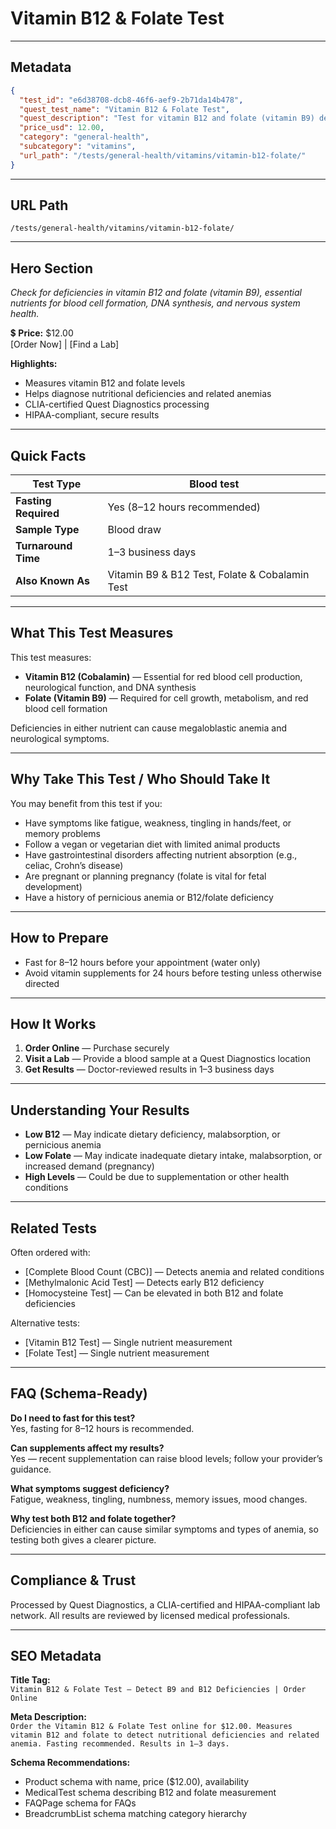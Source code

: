 # Vitamin B12 & Folate Test

---

## Metadata
```json
{
  "test_id": "e6d38708-dcb8-46f6-aef9-2b71da14b478",
  "quest_test_name": "Vitamin B12 & Folate Test",
  "quest_description": "Test for vitamin B12 and folate (vitamin B9) deficiencies.",
  "price_usd": 12.00,
  "category": "general-health",
  "subcategory": "vitamins",
  "url_path": "/tests/general-health/vitamins/vitamin-b12-folate/"
}
```

---

## URL Path
`/tests/general-health/vitamins/vitamin-b12-folate/`

---

## Hero Section
_Check for deficiencies in vitamin B12 and folate (vitamin B9), essential nutrients for blood cell formation, DNA synthesis, and nervous system health._

💲 **Price:** $12.00  
[Order Now] | [Find a Lab]

**Highlights:**
- Measures vitamin B12 and folate levels
- Helps diagnose nutritional deficiencies and related anemias
- CLIA-certified Quest Diagnostics processing
- HIPAA-compliant, secure results

---

## Quick Facts
| **Test Type**         | Blood test |
|----------------------|------------|
| **Fasting Required** | Yes (8–12 hours recommended) |
| **Sample Type**      | Blood draw |
| **Turnaround Time**  | 1–3 business days |
| **Also Known As**    | Vitamin B9 & B12 Test, Folate & Cobalamin Test |

---

## What This Test Measures
This test measures:
- **Vitamin B12 (Cobalamin)** — Essential for red blood cell production, neurological function, and DNA synthesis  
- **Folate (Vitamin B9)** — Required for cell growth, metabolism, and red blood cell formation

Deficiencies in either nutrient can cause megaloblastic anemia and neurological symptoms.

---

## Why Take This Test / Who Should Take It
You may benefit from this test if you:
- Have symptoms like fatigue, weakness, tingling in hands/feet, or memory problems  
- Follow a vegan or vegetarian diet with limited animal products  
- Have gastrointestinal disorders affecting nutrient absorption (e.g., celiac, Crohn’s disease)  
- Are pregnant or planning pregnancy (folate is vital for fetal development)  
- Have a history of pernicious anemia or B12/folate deficiency

---

## How to Prepare
- Fast for 8–12 hours before your appointment (water only)  
- Avoid vitamin supplements for 24 hours before testing unless otherwise directed

---

## How It Works
1. **Order Online** — Purchase securely  
2. **Visit a Lab** — Provide a blood sample at a Quest Diagnostics location  
3. **Get Results** — Doctor-reviewed results in 1–3 business days

---

## Understanding Your Results
- **Low B12** — May indicate dietary deficiency, malabsorption, or pernicious anemia  
- **Low Folate** — May indicate inadequate dietary intake, malabsorption, or increased demand (pregnancy)  
- **High Levels** — Could be due to supplementation or other health conditions

---

## Related Tests
Often ordered with:
- [Complete Blood Count (CBC)] — Detects anemia and related conditions  
- [Methylmalonic Acid Test] — Detects early B12 deficiency  
- [Homocysteine Test] — Can be elevated in both B12 and folate deficiencies

Alternative tests:
- [Vitamin B12 Test] — Single nutrient measurement  
- [Folate Test] — Single nutrient measurement

---

## FAQ (Schema-Ready)
**Do I need to fast for this test?**  
Yes, fasting for 8–12 hours is recommended.

**Can supplements affect my results?**  
Yes — recent supplementation can raise blood levels; follow your provider’s guidance.

**What symptoms suggest deficiency?**  
Fatigue, weakness, tingling, numbness, memory issues, mood changes.

**Why test both B12 and folate together?**  
Deficiencies in either can cause similar symptoms and types of anemia, so testing both gives a clearer picture.

---

## Compliance & Trust
Processed by Quest Diagnostics, a CLIA-certified and HIPAA-compliant lab network. All results are reviewed by licensed medical professionals.

---

## SEO Metadata
**Title Tag:**  
`Vitamin B12 & Folate Test – Detect B9 and B12 Deficiencies | Order Online`

**Meta Description:**  
`Order the Vitamin B12 & Folate Test online for $12.00. Measures vitamin B12 and folate to detect nutritional deficiencies and related anemia. Fasting recommended. Results in 1–3 days.`

**Schema Recommendations:**
- Product schema with name, price ($12.00), availability
- MedicalTest schema describing B12 and folate measurement
- FAQPage schema for FAQs
- BreadcrumbList schema matching category hierarchy
